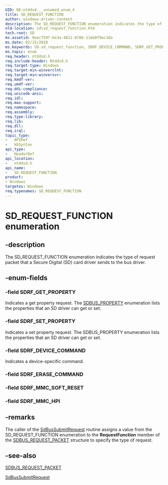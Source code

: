 ```yaml
---
UID: NE:ntddsd.__unnamed_enum_4
title: SD_REQUEST_FUNCTION
author: windows-driver-content
description: The SD_REQUEST_FUNCTION enumeration indicates the type of request packet that a Secure Digital (SD) card driver sends to the bus driver.
old-location: sd\sd_request_function.htm
tech.root: SD
ms.assetid: 9eec7597-be3a-4811-8786-11de0f9ac3da
ms.date: 02/15/2018
ms.keywords: SD.sd_request_function, SDRF_DEVICE_COMMAND, SDRF_GET_PROPERTY, SDRF_SET_PROPERTY, SD_REQUEST_FUNCTION, SD_REQUEST_FUNCTION enumeration [Buses], ntddsd/SDRF_DEVICE_COMMAND, ntddsd/SDRF_GET_PROPERTY, ntddsd/SDRF_SET_PROPERTY, ntddsd/SD_REQUEST_FUNCTION, sd-structs_db2d511c-e3e2-46e6-9d01-1723c1c8ec7f.xml
ms.topic: enum
req.header: ntddsd.h
req.include-header: Ntddsd.h
req.target-type: Windows
req.target-min-winverclnt: 
req.target-min-winversvr: 
req.kmdf-ver: 
req.umdf-ver: 
req.ddi-compliance: 
req.unicode-ansi: 
req.idl: 
req.max-support: 
req.namespace: 
req.assembly: 
req.type-library: 
req.lib: 
req.dll: 
req.irql: 
topic_type:
-	APIRef
-	kbSyntax
api_type:
-	HeaderDef
api_location:
-	ntddsd.h
api_name:
-	SD_REQUEST_FUNCTION
product:
- Windows
targetos: Windows
req.typenames: SD_REQUEST_FUNCTION
---
```


# SD_REQUEST_FUNCTION enumeration


## -description


The SD_REQUEST_FUNCTION enumeration indicates the type of request packet that a Secure Digital (SD) card driver sends to the bus driver.


## -enum-fields




### -field SDRF_GET_PROPERTY

Indicates a get property request. The <a href="https://msdn.microsoft.com/library/windows/hardware/ff537927">SDBUS_PROPERTY</a> enumeration lists the properties that an SD driver can get or set.


### -field SDRF_SET_PROPERTY

Indicates a set property request. The SDBUS_PROPERTY enumeration lists the properties that an SD driver can get or set.


### -field SDRF_DEVICE_COMMAND

Indicates a device-specific command.


### -field SDRF_ERASE_COMMAND


### -field SDRF_MMC_SOFT_RESET


### -field SDRF_MMC_HPI




## -remarks



The caller of the <a href="https://msdn.microsoft.com/library/windows/hardware/ff537909">SdBusSubmitRequest</a> routine assigns a value from the SD_REQUEST_FUNCTION enumeration to the <b>RequestFunction</b> member of the <a href="https://msdn.microsoft.com/09b30bf0-fe85-4ad5-bd3e-113ed3a093ac">SDBUS_REQUEST_PACKET</a> structure to specify the type of request.




## -see-also




<a href="https://msdn.microsoft.com/09b30bf0-fe85-4ad5-bd3e-113ed3a093ac">SDBUS_REQUEST_PACKET</a>



<a href="https://msdn.microsoft.com/library/windows/hardware/ff537909">SdBusSubmitRequest</a>
 

 

